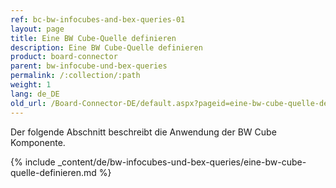 ```yaml
---
ref: bc-bw-infocubes-and-bex-queries-01
layout: page
title: Eine BW Cube-Quelle definieren
description: Eine BW Cube-Quelle definieren
product: board-connector
parent: bw-infocube-und-bex-queries
permalink: /:collection/:path
weight: 1
lang: de_DE
old_url: /Board-Connector-DE/default.aspx?pageid=eine-bw-cube-quelle-definieren
---
```

Der folgende Abschnitt beschreibt die Anwendung der BW Cube Komponente.

{% include _content/de/bw-infocubes-und-bex-queries/eine-bw-cube-quelle-definieren.md %}
